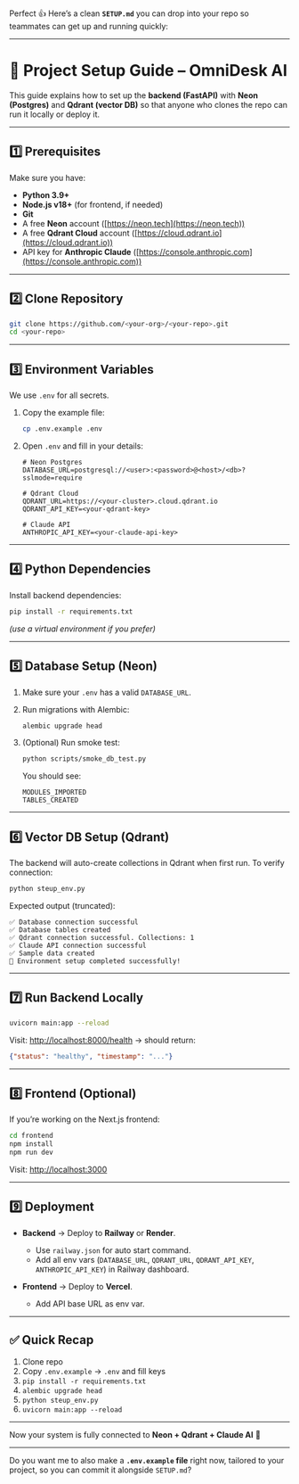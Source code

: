 Perfect 👍 Here’s a clean **`SETUP.md`** you can drop into your repo so teammates can get up and running quickly:

---

# 🚀 Project Setup Guide – OmniDesk AI

This guide explains how to set up the **backend (FastAPI)** with **Neon (Postgres)** and **Qdrant (vector DB)** so that anyone who clones the repo can run it locally or deploy it.

---

## 1️⃣ Prerequisites

Make sure you have:

* **Python 3.9+**
* **Node.js v18+** (for frontend, if needed)
* **Git**
* A free **Neon** account ([https://neon.tech](https://neon.tech))
* A free **Qdrant Cloud** account ([https://cloud.qdrant.io](https://cloud.qdrant.io))
* API key for **Anthropic Claude** ([https://console.anthropic.com](https://console.anthropic.com))

---

## 2️⃣ Clone Repository

```bash
git clone https://github.com/<your-org>/<your-repo>.git
cd <your-repo>
```

---

## 3️⃣ Environment Variables

We use `.env` for all secrets.

1. Copy the example file:

   ```bash
   cp .env.example .env
   ```

2. Open `.env` and fill in your details:

   ```env
   # Neon Postgres
   DATABASE_URL=postgresql://<user>:<password>@<host>/<db>?sslmode=require

   # Qdrant Cloud
   QDRANT_URL=https://<your-cluster>.cloud.qdrant.io
   QDRANT_API_KEY=<your-qdrant-key>

   # Claude API
   ANTHROPIC_API_KEY=<your-claude-api-key>
   ```

---

## 4️⃣ Python Dependencies

Install backend dependencies:

```bash
pip install -r requirements.txt
```

*(use a virtual environment if you prefer)*

---

## 5️⃣ Database Setup (Neon)

1. Make sure your `.env` has a valid `DATABASE_URL`.

2. Run migrations with Alembic:

   ```bash
   alembic upgrade head
   ```

3. (Optional) Run smoke test:

   ```bash
   python scripts/smoke_db_test.py
   ```

   You should see:

   ```
   MODULES_IMPORTED
   TABLES_CREATED
   ```

---

## 6️⃣ Vector DB Setup (Qdrant)

The backend will auto-create collections in Qdrant when first run.
To verify connection:

```bash
python steup_env.py
```

Expected output (truncated):

```
✅ Database connection successful
✅ Database tables created
✅ Qdrant connection successful. Collections: 1
✅ Claude API connection successful
✅ Sample data created
🎉 Environment setup completed successfully!
```

---

## 7️⃣ Run Backend Locally

```bash
uvicorn main:app --reload
```

Visit: [http://localhost:8000/health](http://localhost:8000/health) → should return:

```json
{"status": "healthy", "timestamp": "..."}
```

---

## 8️⃣ Frontend (Optional)

If you’re working on the Next.js frontend:

```bash
cd frontend
npm install
npm run dev
```

Visit: [http://localhost:3000](http://localhost:3000)

---

## 9️⃣ Deployment

* **Backend** → Deploy to **Railway** or **Render**.

  * Use `railway.json` for auto start command.
  * Add all env vars (`DATABASE_URL`, `QDRANT_URL`, `QDRANT_API_KEY`, `ANTHROPIC_API_KEY`) in Railway dashboard.

* **Frontend** → Deploy to **Vercel**.

  * Add API base URL as env var.

---

## ✅ Quick Recap

1. Clone repo
2. Copy `.env.example` → `.env` and fill keys
3. `pip install -r requirements.txt`
4. `alembic upgrade head`
5. `python steup_env.py`
6. `uvicorn main:app --reload`

---

Now your system is fully connected to **Neon + Qdrant + Claude AI** 🎉

---

Do you want me to also make a **`.env.example` file** right now, tailored to your project, so you can commit it alongside `SETUP.md`?
